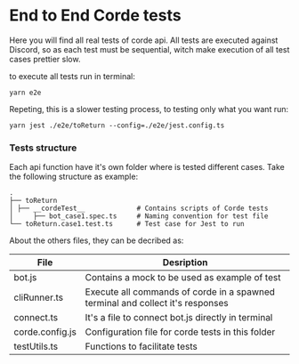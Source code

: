 # End to End Corde tests

Here you will find all real tests of corde api. All tests are executed against Discord, so
as each test must be sequential, witch make execution of all test cases prettier slow.

to execute all tests run in terminal:

```shell
yarn e2e
```

Repeting, this is a slower testing process, to testing only what you want run:

```shell
yarn jest ./e2e/toReturn --config=./e2e/jest.config.ts
```

### Tests structure

Each api function have it's own folder where is tested different cases.
Take the following structure as example:

    .
    ├── toReturn
    │ ├── __cordeTest__             # Contains scripts of Corde tests
    │     ├── bot_case1.spec.ts     # Naming convention for test file
    └── toReturn.case1.test.ts      # Test case for Jest to run

About the others files, they can be decribed as:

| File            | Desription                                                                     |
| --------------- | ------------------------------------------------------------------------------ |
| bot.js          | Contains a mock to be used as example of test                                  |
| cliRunner.ts    | Execute all commands of corde in a spawned terminal and collect it's responses |
| connect.ts      | It's a file to connect bot.js directly in terminal                             |
| corde.config.js | Configuration file for corde tests in this folder                              |
| testUtils.ts    | Functions to facilitate tests                                                  |
